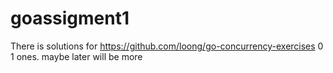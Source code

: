 # goassigment1

There is solutions for https://github.com/loong/go-concurrency-exercises
0 1 ones. maybe  later will be more

